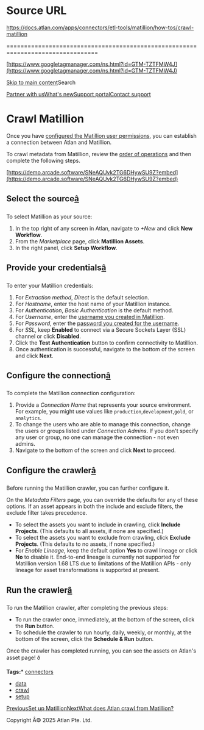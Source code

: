 # Source URL
https://docs.atlan.com/apps/connectors/etl-tools/matillion/how-tos/crawl-matillion

================================================================================

<!--
canonical: https://docs.atlan.com/apps/connectors/etl-tools/matillion/how-tos/crawl-matillion
link-alternate: https://docs.atlan.com/apps/connectors/etl-tools/matillion/how-tos/crawl-matillion
meta-description: Once you have [configured the Matillion user permissions](/apps/connectors/etl-tools/matillion/how-tos/set-up-matillion), you can establish a connection between Atlan and Matillion.
meta-docsearch:docusaurus_tag: docs-default-current
meta-docsearch:language: en
meta-docsearch:version: current
meta-docusaurus_locale: en
meta-docusaurus_tag: docs-default-current
meta-docusaurus_version: current
meta-generator: Docusaurus v3.8.1
meta-og-description: Once you have [configured the Matillion user permissions](/apps/connectors/etl-tools/matillion/how-tos/set-up-matillion), you can establish a connection between Atlan and Matillion.
meta-og-locale: en
meta-og-title: Crawl Matillion | Atlan Documentation
meta-og-url: https://docs.atlan.com/apps/connectors/etl-tools/matillion/how-tos/crawl-matillion
meta-twitter:card: summary_large_image
meta-viewport: width=device-width,initial-scale=1
title: Crawl Matillion | Atlan Documentation
-->

[https://www.googletagmanager.com/ns.html?id=GTM-TZTFMW4J](https://www.googletagmanager.com/ns.html?id=GTM-TZTFMW4J)

[Skip to main content](#__docusaurus_skipToContent_fallback)Search

[Partner with us](https://docs.google.com/forms/d/e/1FAIpQLScuAIhCm2GS7YFstrOjawbP8J7PUmOynQo7wI2yGCcCyEcVSw/viewform)[What's new](https://shipped.atlan.com/)[Support portal](https://atlan.zendesk.com/auth/v2/login/signin?return_to=https%3A%2F%2Fatlan.zendesk.com%2Fhc%2Fen-us&theme=hc&locale=en-us&brand_id=1900000425113&auth_origin=1900000425113%2Cfalse%2Ctrue)[Contact support](/support/submit-request)

Crawl Matillion
===============

Once you have [configured the Matillion user permissions](/apps/connectors/etl-tools/matillion/how-tos/set-up-matillion), you can establish a connection between Atlan and Matillion.

To crawl metadata from Matillion, review the [order of operations](/product/connections/how-tos/order-workflows) and then complete the following steps.

[https://demo.arcade.software/SNeAQUvk2TG6DHywSU9Z?embed](https://demo.arcade.software/SNeAQUvk2TG6DHywSU9Z?embed)

Select the source[â](#select-the-source "Direct link to Select the source")
-----------------------------------------------------------------------------

To select Matillion as your source:

1. In the top right of any screen in Atlan, navigate to *\+New* and click **New Workflow**.
2. From the *Marketplace* page, click **Matillion Assets**.
3. In the right panel, click **Setup Workflow**.

Provide your credentials[â](#provide-your-credentials "Direct link to Provide your credentials")
--------------------------------------------------------------------------------------------------

To enter your Matillion credentials:

1. For *Extraction method*, *Direct* is the default selection.
2. For *Hostname*, enter the host name of your Matillion instance.
3. For *Authentication*, *Basic Authentication* is the default method.
4. For *Username*, enter the [username you created in Matillion](/apps/connectors/etl-tools/matillion/how-tos/set-up-matillion#create-user).
5. For *Password*, enter the [password you created for the username](/apps/connectors/etl-tools/matillion/how-tos/set-up-matillion#create-user).
6. For *SSL*, keep **Enabled** to connect via a Secure Sockets Layer (SSL) channel or click **Disabled**.
7. Click the **Test Authentication** button to confirm connectivity to Matillion.
8. Once authentication is successful, navigate to the bottom of the screen and click **Next**.

Configure the connection[â](#configure-the-connection "Direct link to Configure the connection")
--------------------------------------------------------------------------------------------------

To complete the Matillion connection configuration:

1. Provide a *Connection Name* that represents your source environment. For example, you might use values like `production`,`development`,`gold`, or `analytics`.
2. To change the users who are able to manage this connection, change the users or groups listed under *Connection Admins*. If you don't specify any user or group, no one can manage the connection \- not even admins.
3. Navigate to the bottom of the screen and click **Next** to proceed.

Configure the crawler[â](#configure-the-crawler "Direct link to Configure the crawler")
-----------------------------------------------------------------------------------------

Before running the Matillion crawler, you can further configure it.

On the *Metadata Filters* page, you can override the defaults for any of these options. If an asset appears in both the include and exclude filters, the exclude filter takes precedence.

* To select the assets you want to include in crawling, click **Include Projects**. (This defaults to all assets, if none are specified.)
* To select the assets you want to exclude from crawling, click **Exclude Projects**. (This defaults to no assets, if none specified.)
* For *Enable Lineage*, keep the default option **Yes** to crawl lineage or click **No** to disable it. End\-to\-end lineage is currently not supported for Matillion version 1\.68 LTS due to limitations of the Matillion APIs \- only lineage for asset transformations is supported at present.

Run the crawler[â](#run-the-crawler "Direct link to Run the crawler")
-----------------------------------------------------------------------

To run the Matillion crawler, after completing the previous steps:

* To run the crawler once, immediately, at the bottom of the screen, click the **Run** button.
* To schedule the crawler to run hourly, daily, weekly, or monthly, at the bottom of the screen, click the **Schedule \& Run** button.

Once the crawler has completed running, you can see the assets on Atlan's asset page! ð

**Tags:*** [connectors](/tags/connectors)
* [data](/tags/data)
* [crawl](/tags/crawl)
* [setup](/tags/setup)

[PreviousSet up Matillion](/apps/connectors/etl-tools/matillion/how-tos/set-up-matillion)[NextWhat does Atlan crawl from Matillion?](/apps/connectors/etl-tools/matillion/references/what-does-atlan-crawl-from-matillion)

Copyright Â© 2025 Atlan Pte. Ltd.


